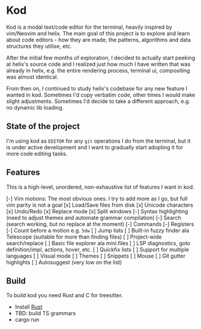 # Kod

Kod is a modal text/code editor for the terminal, heavily inspired by vim/Neovim and helix. The
main goal of this project is to explore and learn about code editors - how they are made, the
patterns, algorithms and data structures they utilise, etc.

After the initial few months of exploration, I decided to actually start peeking at helix's source
code and I realized just how much I have written that was already in helix, e.g. the entire
rendering process, terminal ui, compositing was almost identical.

From then on, I continued to study helix's codebase for any new feature I wanted in kod. Sometimes
I'd copy verbatim code, other times I would make slight adjustments. Sometimes I'd decide to take a
different approach, e.g. no dynamic lib loading.

## State of the project

I'm using kod as `EDITOR` for any `git` operations I do from the terminal, but it is under active
development and I want to gradually start adopting it for more code editing tasks.

## Features

This is a high-level, unordered, non-exhaustive list of features I want in kod.

  [-] Vim motions: The most obvious ones. I try to add more as I go, but full vim parity is not a goal
  [x] Load/Save files from disk
  [x] Unicode characters
  [x] Undo/Redo
  [x] Replace mode
  [x] Split windows
  [-] Syntax highlighting (need to adjust themes and automate grammar compilation)
  [-] Search (search working, but no replace at the moment)
  [-] Commands
  [-] Registers
  [-] Count before a motion e.g. `5dw`
  [ ] Jump lists
  [ ] Built-in fuzzy finder ala Telescope (suitable for more than finding files)
  [ ] Project-wide search/replace
  [ ] Basic file explorer ala mini.files
  [ ] LSP diagnostics, goto definition/impl, actions, hover, etc.
  [ ] Quickfix lists
  [ ] Support for multiple languages
  [ ] Visual mode
  [ ] Themes
  [ ] Snippets
  [ ] Mouse
  [ ] Git gutter highlights
  [ ] Autosuggest (very low on the list)

## Build

To build kod you need Rust and C for treesitter.

* Install [Rust](https://www.rust-lang.org/tools/install)
* TBD: build TS grammars
* cargo run
